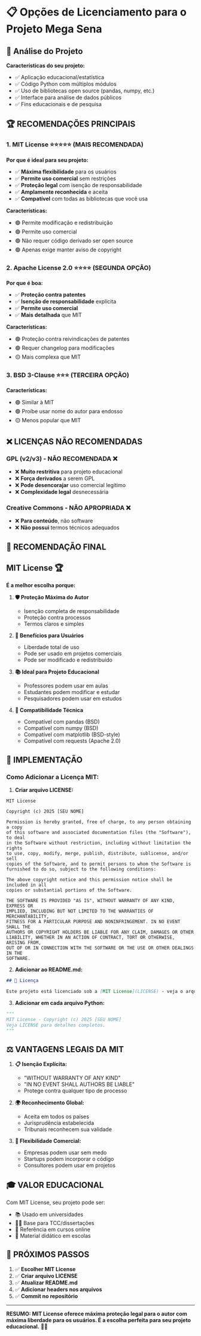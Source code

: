 # 📋 Opções de Licenciamento para o Projeto Mega Sena

## 🎯 Análise do Projeto

**Características do seu projeto:**
- ✅ Aplicação educacional/estatística
- ✅ Código Python com múltiplos módulos
- ✅ Uso de bibliotecas open source (pandas, numpy, etc.)
- ✅ Interface para análise de dados públicos
- ✅ Fins educacionais e de pesquisa

## 🏆 **RECOMENDAÇÕES PRINCIPAIS**

### 1. **MIT License** ⭐⭐⭐⭐⭐ (MAIS RECOMENDADA)

**Por que é ideal para seu projeto:**
- ✅ **Máxima flexibilidade** para os usuários
- ✅ **Permite uso comercial** sem restrições
- ✅ **Proteção legal** com isenção de responsabilidade
- ✅ **Amplamente reconhecida** e aceita
- ✅ **Compatível** com todas as bibliotecas que você usa

**Características:**
- 🟢 Permite modificação e redistribuição
- 🟢 Permite uso comercial
- 🟢 Não requer código derivado ser open source
- 🟢 Apenas exige manter aviso de copyright

### 2. **Apache License 2.0** ⭐⭐⭐⭐ (SEGUNDA OPÇÃO)

**Por que é boa:**
- ✅ **Proteção contra patentes**
- ✅ **Isenção de responsabilidade** explícita
- ✅ **Permite uso comercial**
- ✅ **Mais detalhada** que MIT

**Características:**
- 🟢 Proteção contra reivindicações de patentes
- 🟢 Requer changelog para modificações
- 🟡 Mais complexa que MIT

### 3. **BSD 3-Clause** ⭐⭐⭐ (TERCEIRA OPÇÃO)

**Características:**
- 🟢 Similar à MIT
- 🟢 Proíbe usar nome do autor para endosso
- 🟡 Menos popular que MIT

## ❌ **LICENÇAS NÃO RECOMENDADAS**

### GPL (v2/v3) - **NÃO RECOMENDADA** ❌
- ❌ **Muito restritiva** para projeto educacional
- ❌ **Força derivados** a serem GPL
- ❌ **Pode desencorajar** uso comercial legítimo
- ❌ **Complexidade legal** desnecessária

### Creative Commons - **NÃO APROPRIADA** ❌
- ❌ **Para conteúdo**, não software
- ❌ **Não possui** termos técnicos adequados

## 🎯 **RECOMENDAÇÃO FINAL**

## **MIT License** 🏆

**É a melhor escolha porque:**

1. **🛡️ Proteção Máxima do Autor**
   - Isenção completa de responsabilidade
   - Proteção contra processos
   - Termos claros e simples

2. **🌟 Benefícios para Usuários**
   - Liberdade total de uso
   - Pode ser usado em projetos comerciais
   - Pode ser modificado e redistribuído

3. **📚 Ideal para Projeto Educacional**
   - Professores podem usar em aulas
   - Estudantes podem modificar e estudar
   - Pesquisadores podem usar em estudos

4. **🔧 Compatibilidade Técnica**
   - Compatível com pandas (BSD)
   - Compatível com numpy (BSD)
   - Compatível com matplotlib (BSD-style)
   - Compatível com requests (Apache 2.0)

## 📄 **IMPLEMENTAÇÃO**

### Como Adicionar a Licença MIT:

1. **Criar arquivo LICENSE:**
```
MIT License

Copyright (c) 2025 [SEU NOME]

Permission is hereby granted, free of charge, to any person obtaining a copy
of this software and associated documentation files (the "Software"), to deal
in the Software without restriction, including without limitation the rights
to use, copy, modify, merge, publish, distribute, sublicense, and/or sell
copies of the Software, and to permit persons to whom the Software is
furnished to do so, subject to the following conditions:

The above copyright notice and this permission notice shall be included in all
copies or substantial portions of the Software.

THE SOFTWARE IS PROVIDED "AS IS", WITHOUT WARRANTY OF ANY KIND, EXPRESS OR
IMPLIED, INCLUDING BUT NOT LIMITED TO THE WARRANTIES OF MERCHANTABILITY,
FITNESS FOR A PARTICULAR PURPOSE AND NONINFRINGEMENT. IN NO EVENT SHALL THE
AUTHORS OR COPYRIGHT HOLDERS BE LIABLE FOR ANY CLAIM, DAMAGES OR OTHER
LIABILITY, WHETHER IN AN ACTION OF CONTRACT, TORT OR OTHERWISE, ARISING FROM,
OUT OF OR IN CONNECTION WITH THE SOFTWARE OR THE USE OR OTHER DEALINGS IN THE
SOFTWARE.
```

2. **Adicionar ao README.md:**
```markdown
## 📄 Licença

Este projeto está licenciado sob a [MIT License](LICENSE) - veja o arquivo LICENSE para detalhes.
```

3. **Adicionar em cada arquivo Python:**
```python
"""
MIT License - Copyright (c) 2025 [SEU NOME]
Veja LICENSE para detalhes completos.
"""
```

## ⚖️ **VANTAGENS LEGAIS DA MIT**

1. **📋 Isenção Explícita:**
   - "WITHOUT WARRANTY OF ANY KIND"
   - "IN NO EVENT SHALL AUTHORS BE LIABLE"
   - Protege contra qualquer tipo de processo

2. **🌍 Reconhecimento Global:**
   - Aceita em todos os países
   - Jurisprudência estabelecida
   - Tribunais reconhecem sua validade

3. **💼 Flexibilidade Comercial:**
   - Empresas podem usar sem medo
   - Startups podem incorporar o código
   - Consultores podem usar em projetos

## 🎓 **VALOR EDUCACIONAL**

Com MIT License, seu projeto pode ser:
- 📚 Usado em universidades
- 👩‍🎓 Base para TCC/dissertações
- 📖 Referência em cursos online
- 🏫 Material didático em escolas

## 🚀 **PRÓXIMOS PASSOS**

1. ✅ **Escolher MIT License**
2. ✅ **Criar arquivo LICENSE**
3. ✅ **Atualizar README.md**
4. ✅ **Adicionar headers nos arquivos**
5. ✅ **Commit no repositório**

---

**RESUMO: MIT License oferece máxima proteção legal para o autor com máxima liberdade para os usuários. É a escolha perfeita para seu projeto educacional.** 🎯✨